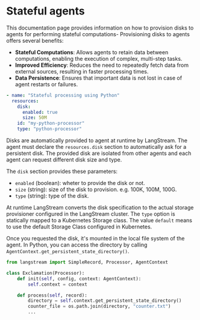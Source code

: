 # Stateful agents


This documentation page provides information on how to provision disks to agents for performing stateful computations- 
Provisioning disks to agents offers several benefits:

* **Stateful Computations**: Allows agents to retain data between computations, enabling the execution of complex, multi-step tasks.
* **Improved Efficiency**: Reduces the need to repeatedly fetch data from external sources, resulting in faster processing times.
* **Data Persistence**: Ensures that important data is not lost in case of agent restarts or failures.


```yaml
- name: "Stateful processing using Python"
  resources:
    disk:
      enabled: true
      size: 50M
    id: "my-python-processor"
    type: "python-processor"
```

Disks are automatically provided to agent at runtime by LangStream.
The agent must declare the `resources.disk` section to automatically ask for a persistent disk.
The provided disk are isolated from other agents and each agent can request different disk size and type.

The `disk` section provides these parameters:
- `enabled` (boolean): wheter to provide the disk or not.
- `size` (string): size of the disk to provision. e.g. 100K, 100M, 100G.
- `type` (string): type of the disk. 


At runtime LangStream converts the disk specification to the actual storage provisioner configured in the LangStream cluster.
The `type` option is statically mapped to a Kubernetes Storage class. The value `default` means to use the default Storage Class configured in Kubernetes.


Once you requested the disk, it's mounted in the local file system of the agent.
In Python, you can access the directory by calling `AgentContext.get_persistent_state_directory()`.

```python
from langstream import SimpleRecord, Processor, AgentContext

class Exclamation(Processor):
    def init(self, config, context: AgentContext):
        self.context = context

    def process(self, record):
        directory = self.context.get_persistent_state_directory()
        counter_file = os.path.join(directory, "counter.txt")
        ...
```
